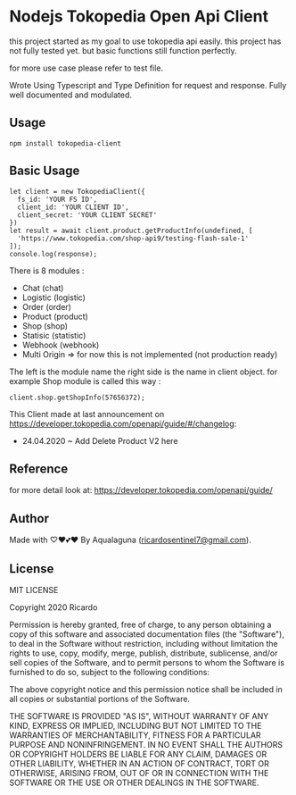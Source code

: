 # Nodejs Tokopedia Open Api Client

this project started as my goal to use tokopedia api easily. this project has not fully tested yet. but basic functions still function perfectly.

for more use case please refer to test file.


Wrote Using Typescript and Type Definition for request and response.
Fully well documented and modulated.

## Usage
```
npm install tokopedia-client
```

## Basic Usage
```
let client = new TokopediaClient({
  fs_id: 'YOUR FS ID',
  client_id: 'YOUR CLIENT ID',
  client_secret: 'YOUR CLIENT SECRET'
})
let result = await client.product.getProductInfo(undefined, [
  'https://www.tokopedia.com/shop-api9/testing-flash-sale-1'
]);
console.log(response);
```

There is 8 modules :
- Chat (chat)
- Logistic (logistic)
- Order (order)
- Product (product)
- Shop (shop)
- Statisic  (statistic)
- Webhook (webhook)
- Multi Origin  => for now this is not implemented (not production ready)

The left is the module name the right side is the name in client object.
for example Shop module is called this way :
```
client.shop.getShopInfo(57656372);
```

This Client made at last announcement on https://developer.tokopedia.com/openapi/guide/#/changelog:
- 24.04.2020 ~ Add Delete Product V2 here

## Reference

for more detail look at: https://developer.tokopedia.com/openapi/guide/

## Author

Made with ♡♥💕❤ By Aqualaguna (ricardosentinel7@gmail.com).

## License

MIT LICENSE

Copyright 2020 Ricardo

Permission is hereby granted, free of charge, to any person obtaining a copy of this software and associated documentation files (the "Software"), to deal in the Software without restriction, including without limitation the rights to use, copy, modify, merge, publish, distribute, sublicense, and/or sell copies of the Software, and to permit persons to whom the Software is furnished to do so, subject to the following conditions:

The above copyright notice and this permission notice shall be included in all copies or substantial portions of the Software.

THE SOFTWARE IS PROVIDED "AS IS", WITHOUT WARRANTY OF ANY KIND, EXPRESS OR IMPLIED, INCLUDING BUT NOT LIMITED TO THE WARRANTIES OF MERCHANTABILITY, FITNESS FOR A PARTICULAR PURPOSE AND NONINFRINGEMENT. IN NO EVENT SHALL THE AUTHORS OR COPYRIGHT HOLDERS BE LIABLE FOR ANY CLAIM, DAMAGES OR OTHER LIABILITY, WHETHER IN AN ACTION OF CONTRACT, TORT OR OTHERWISE, ARISING FROM, OUT OF OR IN CONNECTION WITH THE SOFTWARE OR THE USE OR OTHER DEALINGS IN THE SOFTWARE.